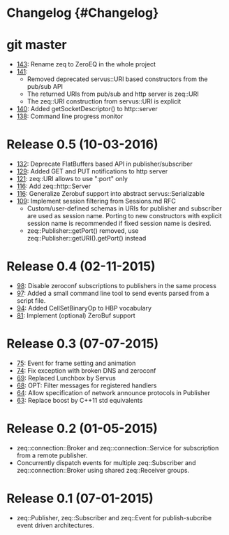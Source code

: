 # Changelog {#Changelog}

# git master

* [143](https://github.com/HBPVIS/ZeroEQ/pull/143):
  Rename zeq to ZeroEQ in the whole project
* [141](https://github.com/HBPVIS/ZeroEQ/pull/141):
  * Removed deprecated servus::URI based constructors from the pub/sub API
  * The returned URIs from pub/sub and http server is zeq::URI
  * The zeq::URI construction from servus::URI is explicit
* [140](https://github.com/HBPVIS/ZeroEQ/pull/140):
  Added getSocketDescriptor() to http::server
* [138](https://github.com/HBPVIS/ZeroEQ/pull/138):
  Command line progress monitor

# Release 0.5 (10-03-2016)

* [132](https://github.com/HBPVIS/ZeroEQ/pull/132):
  Deprecate FlatBuffers based API in publisher/subscriber
* [129](https://github.com/HBPVIS/ZeroEQ/pull/129):
  Added GET and PUT notifications to http server
* [121](https://github.com/HBPVIS/ZeroEQ/pull/121):
  zeq::URI allows to use ":port" only
* [116](https://github.com/HBPVIS/zeq/issues/115):
  Add zeq::http::Server
* [116](https://github.com/HBPVIS/ZeroEQ/pull/116):
  Generalize Zerobuf support into abstract servus::Serializable
* [109](https://github.com/HBPVIS/ZeroEQ/pull/109):
  Implement session filtering from Sessions.md RFC
  * Custom/user-defined schemas in URIs for publisher and subscriber are used
    as session name. Porting to new constructors with explicit session name
    is recommended if fixed session name is desired.
  * zeq::Publisher::getPort() removed, use
    zeq::Publisher::getURI().getPort() instead

# Release 0.4 (02-11-2015)

* [98](https://github.com/HBPVIS/ZeroEQ/pull/98):
  Disable zeroconf subscriptions to publishers in the same process
* [97](https://github.com/HBPVIS/ZeroEQ/pull/97):
  Added a small command line tool to send events parsed from a script file.
* [94](https://github.com/HBPVIS/ZeroEQ/pull/94):
  Added CellSetBinaryOp to HBP vocabulary
* [81](https://github.com/HBPVIS/ZeroEQ/pull/81):
  Implement (optional) ZeroBuf support

# Release 0.3 (07-07-2015)

* [75](https://github.com/HBPVIS/ZeroEQ/pull/75):
  Event for frame setting and animation
* [74](https://github.com/HBPVIS/ZeroEQ/pull/74):
  Fix exception with broken DNS and zeroconf
* [69](https://github.com/HBPVIS/ZeroEQ/pull/69):
  Replaced Lunchbox by Servus
* [68](https://github.com/HBPVIS/ZeroEQ/pull/68):
  OPT: Filter messages for registered handlers
* [64](https://github.com/HBPVIS/ZeroEQ/pull/64):
  Allow specification of network announce protocols in Publisher
* [63](https://github.com/HBPVIS/ZeroEQ/pull/63):
  Replace boost by C++11 std equivalents

# Release 0.2 (01-05-2015)

* zeq::connection::Broker and zeq::connection::Service for subscription from a
  remote publisher.
* Concurrently dispatch events for multiple zeq::Subscriber and
  zeq::connection::Broker using shared zeq::Receiver groups.

# Release 0.1 (07-01-2015)

* zeq::Publisher, zeq::Subscriber and zeq::Event for publish-subcribe event
  driven architectures.
